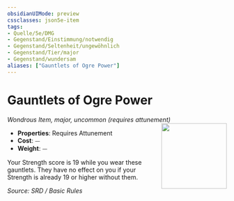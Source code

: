 ```yaml
---
obsidianUIMode: preview
cssclasses: json5e-item
tags:
- Quelle/5e/DMG
- Gegenstand/Einstimmung/notwendig
- Gegenstand/Seltenheit/ungewöhnlich
- Gegenstand/Tier/major
- Gegenstand/wundersam
aliases: ["Gauntlets of Ogre Power"]
---
```

# Gauntlets of Ogre Power
*Wondrous Item, major, uncommon (requires attunement)*  
<img src="Symbolik/gauntlets-of-ogre-power.webp" align="right" width="150">

- **Properties**: Requires Attunement
- **Cost**: ⏤
- **Weight**: ⏤

Your Strength score is 19 while you wear these gauntlets. They have no effect on you if your Strength is already 19 or higher without them.

*Source: SRD / Basic Rules*